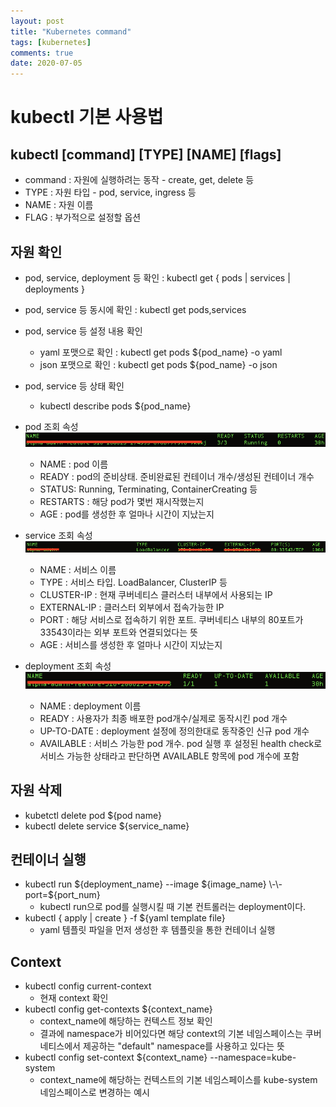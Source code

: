 ```yaml
---
layout: post
title: "Kubernetes command"
tags: [kubernetes]
comments: true
date: 2020-07-05
---
```


# kubectl 기본 사용법

## kubectl [command] [TYPE] [NAME] [flags]
- command : 자원에 실행하려는 동작 - create, get, delete 등
- TYPE : 자원 타입 - pod, service, ingress 등
- NAME : 자원 이름
- FLAG : 부가적으로 설정할 옵션

## 자원 확인
- pod, service, deployment 등 확인 : kubectl get { pods \| services \| deployments }
- pod, service 등 동시에 확인 : kubectl get pods,services
- pod, service 등 설정 내용 확인
    - yaml 포맷으로 확인 : kubectl get pods ${pod_name} -o yaml
    - json 포맷으로 확인 : kubectl get pods ${pod_name} -o json
- pod, service 등 상태 확인
    - kubectl describe pods ${pod_name}
- pod 조회 속성
    ![No image](/assets/posts/20200705/pod-command.png)
    - NAME : pod 이름
    - READY : pod의 준비상태. 준비완료된 컨테이너 개수/생성된 컨테이너 개수
    - STATUS: Running, Terminating, ContainerCreating 등
    - RESTARTS : 해당 pod가 몇번 재시작했는지
    - AGE : pod를 생성한 후 얼마나 시간이 지났는지
- service 조회 속성
    ![No image](/assets/posts/20200705/service-command.png)

    - NAME : 서비스 이름
    - TYPE : 서비스 타입. LoadBalancer, ClusterIP 등
    - CLUSTER-IP : 현재 쿠버네티스 클러스터 내부에서 사용되는 IP
    - EXTERNAL-IP : 클러스터 외부에서 접속가능한 IP
    - PORT : 해당 서비스로 접속하기 위한 포트. 쿠버네티스 내부의 80포트가 33543이라는 외부 포트와 연결되었다는 뜻
    - AGE : 서비스를 생성한 후 얼마나 시간이 지났는지
- deployment 조회 속성
    ![No image](/assets/posts/20200705/deployment-command.png)

    - NAME : deployment 이름
    - READY : 사용자가 최종 배포한 pod개수/실제로 동작시킨 pod 개수
    - UP-TO-DATE : deployment 설정에 정의한대로 동작중인 신규 pod 개수
    - AVAILABLE : 서비스 가능한 pod 개수. pod 실행 후 설정된 health check로 서비스 가능한 상태라고 판단하면 AVAILABLE 항목에 pod 개수에 포함

## 자원 삭제

- kubetctl delete pod ${pod name}
- kubectl delete service ${service_name}

## 컨테이너 실행
- kubectl run ${deployment_name} \-\-image ${image_name} \-\-port=${port_num}
    - kubectl run으로 pod를 실행시킬 때 기본 컨트롤러는 deployment이다.
- kubectl { apply \| create } -f ${yaml template file}
    - yaml 템플릿 파일을 먼저 생성한 후 템플릿을 통한 컨테이너 실행

## Context

- kubectl config current-context
    - 현재 context 확인
- kubectl config get-contexts ${context_name}
    - context_name에 해당하는 컨텍스트 정보 확인
    - 결과에 namespace가 비어있다면 해당 context의 기본 네임스페이스는 쿠버네티스에서 제공하는 "default" namespace를 사용하고 있다는 뜻
- kubectl config set-context ${context_name} \-\-namespace=kube-system
    - context_name에 해당하는 컨텍스트의 기본 네임스페이스를 kube-system 네임스페이스로 변경하는 예시

